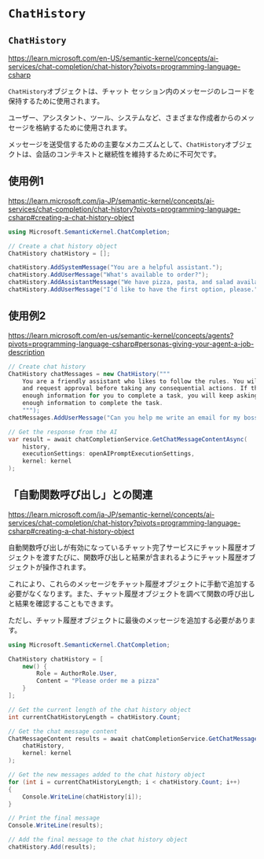 
# `ChatHistory`

## `ChatHistory`

https://learn.microsoft.com/en-US/semantic-kernel/concepts/ai-services/chat-completion/chat-history?pivots=programming-language-csharp

`ChatHistory`オブジェクトは、チャット セッション内のメッセージのレコードを保持するために使用されます。 

ユーザー、アシスタント、ツール、システムなど、さまざまな作成者からのメッセージを格納するために使用されます。 

メッセージを送受信するための主要なメカニズムとして、`ChatHistory`オブジェクトは、会話のコンテキストと継続性を維持するために不可欠です。

## 使用例1

https://learn.microsoft.com/ja-JP/semantic-kernel/concepts/ai-services/chat-completion/chat-history?pivots=programming-language-csharp#creating-a-chat-history-object

```c#
using Microsoft.SemanticKernel.ChatCompletion;

// Create a chat history object
ChatHistory chatHistory = [];

chatHistory.AddSystemMessage("You are a helpful assistant.");
chatHistory.AddUserMessage("What's available to order?");
chatHistory.AddAssistantMessage("We have pizza, pasta, and salad available to order. What would you like to order?");
chatHistory.AddUserMessage("I'd like to have the first option, please.");
```

## 使用例2

https://learn.microsoft.com/en-us/semantic-kernel/concepts/agents?pivots=programming-language-csharp#personas-giving-your-agent-a-job-description

```c#
// Create chat history
ChatHistory chatMessages = new ChatHistory("""
    You are a friendly assistant who likes to follow the rules. You will complete required steps
    and request approval before taking any consequential actions. If the user doesn't provide
    enough information for you to complete a task, you will keep asking questions until you have
    enough information to complete the task.
    """);
chatMessages.AddUserMessage("Can you help me write an email for my boss?");

// Get the response from the AI
var result = await chatCompletionService.GetChatMessageContentAsync(
    history,
    executionSettings: openAIPromptExecutionSettings,
    kernel: kernel
);
```

## 「自動関数呼び出し」との関連

https://learn.microsoft.com/ja-JP/semantic-kernel/concepts/ai-services/chat-completion/chat-history?pivots=programming-language-csharp#creating-a-chat-history-object

自動関数呼び出しが有効になっているチャット完了サービスにチャット履歴オブジェクトを渡すたびに、関数呼び出しと結果が含まれるようにチャット履歴オブジェクトが操作されます。

これにより、これらのメッセージをチャット履歴オブジェクトに手動で追加する必要がなくなります。また、チャット履歴オブジェクトを調べて関数の呼び出しと結果を確認することもできます。

ただし、チャット履歴オブジェクトに最後のメッセージを追加する必要があります。

```c#
using Microsoft.SemanticKernel.ChatCompletion;

ChatHistory chatHistory = [
    new() {
        Role = AuthorRole.User,
        Content = "Please order me a pizza"
    }
];

// Get the current length of the chat history object
int currentChatHistoryLength = chatHistory.Count;

// Get the chat message content
ChatMessageContent results = await chatCompletionService.GetChatMessageContentAsync(
    chatHistory,
    kernel: kernel
);

// Get the new messages added to the chat history object
for (int i = currentChatHistoryLength; i < chatHistory.Count; i++)
{
    Console.WriteLine(chatHistory[i]);
}

// Print the final message
Console.WriteLine(results);

// Add the final message to the chat history object
chatHistory.Add(results);
```
